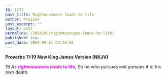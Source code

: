 ```yaml
---
ID: 1277
post_title: Righteousness leads to life
author: Praison
post_excerpt: ""
layout: post
permalink: /2014/09/righteousness-leads-to-life/
published: true
post_date: 2014-09-11 09:18:52
---
```

<strong>Proverbs 11:19</strong>
<strong>New King James Version (NKJV)</strong>

19 As <span style="color: #ff00ff;"><strong>righteousness <em>leads</em> to life</strong></span>,
So he who pursues evil pursues it to his own death.